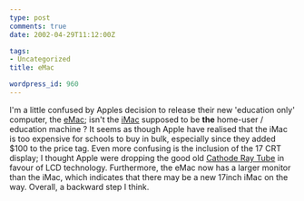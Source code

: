```yaml
---
type: post
comments: true
date: 2002-04-29T11:12:00Z

tags:
- Uncategorized
title: eMac

wordpress_id: 960
---
```


I'm a little confused by Apples decision to release their new 'education only' computer, the [eMac](http://www.apple.com/education/emac/); isn't the [iMac](http://www.apple.com/imac/) supposed to be **the** home-user / education machine ? It seems as though Apple have realised that the iMac is too expensive for schools to buy in bulk, especially since they added $100 to the price tag. Even more confusing is the inclusion of the 17 CRT display; I thought Apple were dropping the good old [Cathode Ray Tube](http://www.howstuffworks.com/tv2.htm) in favour of LCD technology. Furthermore, the eMac now has a larger monitor than the iMac, which indicates that there may be a new 17inch iMac on the way. Overall, a backward step I think. 
